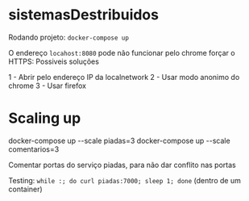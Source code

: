 # sistemasDestribuidos

Rodando projeto:
`docker-compose up`

O endereço `locahost:8080` pode não funcionar pelo chrome forçar o HTTPS:
Possiveis soluções

1 - Abrir pelo endereço IP da localnetwork
2 - Usar modo anonimo do chrome
3 - Usar firefox


# Scaling up

docker-compose up --scale piadas=3
docker-compose up --scale comentarios=3

Comentar portas do serviço piadas, para não dar conflito nas portas

Testing: `while :; do curl piadas:7000; sleep 1; done` (dentro de um container)
